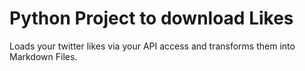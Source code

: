 # Python Project to download Likes

Loads your twitter likes via your API access and transforms them into Markdown Files.
